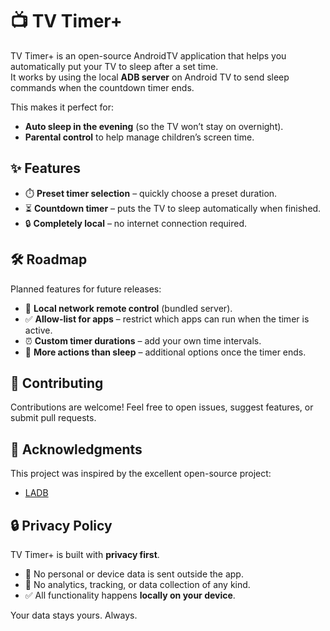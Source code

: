 # 📺 TV Timer+

TV Timer+ is an open-source AndroidTV application that helps you automatically put your TV to sleep after a set time.  
It works by using the local **ADB server** on Android TV to send sleep commands when the countdown timer ends.

This makes it perfect for:
- **Auto sleep in the evening** (so the TV won’t stay on overnight).
- **Parental control** to help manage children’s screen time.

## ✨ Features

- ⏱️ **Preset timer selection** – quickly choose a preset duration.
- ⏳ **Countdown timer** – puts the TV to sleep automatically when finished.
- 🔒 **Completely local** – no internet connection required.

## 🛠️ Roadmap

Planned features for future releases:
- 📡 **Local network remote control** (bundled server).
- ✅ **Allow-list for apps** – restrict which apps can run when the timer is active.
- ⏰ **Custom timer durations** – add your own time intervals.
- 🛑 **More actions than sleep** – additional options once the timer ends.

## 🤝 Contributing

Contributions are welcome! Feel free to open issues, suggest features, or submit pull requests.

## 🙏 Acknowledgments

This project was inspired by the excellent open-source project:
- [LADB](https://github.com/tytydraco/LADB)

## 🔒 Privacy Policy

TV Timer+ is built with **privacy first**.
- 🚫 No personal or device data is sent outside the app.
- 🚫 No analytics, tracking, or data collection of any kind.
- ✅ All functionality happens **locally on your device**.

Your data stays yours. Always.